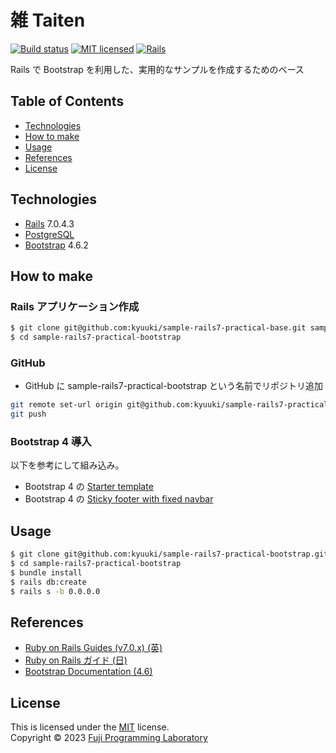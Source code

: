 雑 Taiten
=========

[![Build status][shield-build]](#)
[![MIT licensed][shield-license]](#)
[![Rails][shield-rails]][rails]

Rails で Bootstrap を利用した、実用的なサンプルを作成するためのベース

## Table of Contents

* [Technologies](#technologies)
* [How to make](#how-to-make)
* [Usage](#usage)
* [References](#references)
* [License](#license)

## Technologies

* [Rails][rails] 7.0.4.3
* [PostgreSQL][postgresql]
* [Bootstrap][bootstrap] 4.6.2

## How to make

### Rails アプリケーション作成

```sh
$ git clone git@github.com:kyuuki/sample-rails7-practical-base.git sample-rails7-practical-bootstrap
$ cd sample-rails7-practical-bootstrap
```

### GitHub

- GitHub に sample-rails7-practical-bootstrap という名前でリポジトリ追加


```sh
git remote set-url origin git@github.com:kyuuki/sample-rails7-practical-bootstrap.git
git push
```

### Bootstrap 4 導入

以下を参考にして組み込み。

- Bootstrap 4 の [Starter template](https://getbootstrap.com/docs/4.6/getting-started/introduction/#starter-template)
- Bootstrap 4 の [Sticky footer with fixed navbar](https://getbootstrap.com/docs/4.6/examples/sticky-footer-navbar/)

## Usage

```sh
$ git clone git@github.com:kyuuki/sample-rails7-practical-bootstrap.git
$ cd sample-rails7-practical-bootstrap
$ bundle install
$ rails db:create
$ rails s -b 0.0.0.0
```

## References

* [Ruby on Rails Guides (v7.0.x) (英)](https://guides.rubyonrails.org/v7.0/)
* [Ruby on Rails ガイド (日)](https://railsguides.jp/)
* [Bootstrap Documentation (4.6) ](https://getbootstrap.com/docs/4.6/getting-started/introduction/)

## License

This is licensed under the [MIT](https://choosealicense.com/licenses/mit/) license.  
Copyright &copy; 2023 [Fuji Programming Laboratory](https://fuji-labo.com/)



[rails]: https://rubyonrails.org/
[postgresql]: https://www.postgresql.org/
[bootstrap]: https://getbootstrap.com/

[shield-build]: https://img.shields.io/badge/build-passing-brightgreen.svg
[shield-license]: https://img.shields.io/badge/license-MIT-blue.svg
[shield-rails]: https://img.shields.io/badge/-Rails-CC0000.svg?logo=ruby-on-rails&style=flat

